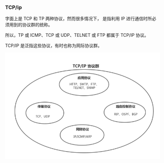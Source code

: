 ### TCP/ip

字面上是 TCP 和 TP 两种协议，然而很多情况下， 是指利用 IP 进行通信时所必须用到的协议群的统称。

所以，TP 或 ICMP、TCP 或 UDP、TELNET 或 FTP 都属于 TCP/IP 协议。

TCP/IP 是泛指这些协议，有时也称为网际协议群。

![img.png](img.png)

